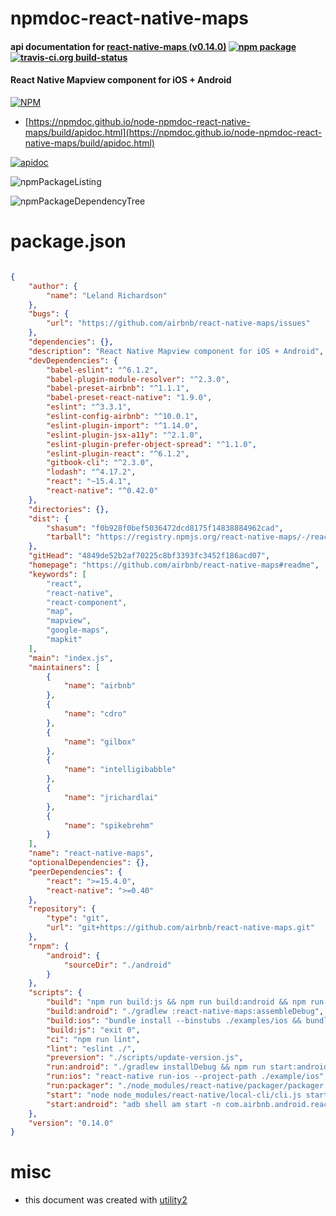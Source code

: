 # npmdoc-react-native-maps

#### api documentation for  [react-native-maps (v0.14.0)](https://github.com/airbnb/react-native-maps#readme)  [![npm package](https://img.shields.io/npm/v/npmdoc-react-native-maps.svg?style=flat-square)](https://www.npmjs.org/package/npmdoc-react-native-maps) [![travis-ci.org build-status](https://api.travis-ci.org/npmdoc/node-npmdoc-react-native-maps.svg)](https://travis-ci.org/npmdoc/node-npmdoc-react-native-maps)

#### React Native Mapview component for iOS + Android

[![NPM](https://nodei.co/npm/react-native-maps.png?downloads=true&downloadRank=true&stars=true)](https://www.npmjs.com/package/react-native-maps)

- [https://npmdoc.github.io/node-npmdoc-react-native-maps/build/apidoc.html](https://npmdoc.github.io/node-npmdoc-react-native-maps/build/apidoc.html)

[![apidoc](https://npmdoc.github.io/node-npmdoc-react-native-maps/build/screenCapture.buildCi.browser.%252Ftmp%252Fbuild%252Fapidoc.html.png)](https://npmdoc.github.io/node-npmdoc-react-native-maps/build/apidoc.html)

![npmPackageListing](https://npmdoc.github.io/node-npmdoc-react-native-maps/build/screenCapture.npmPackageListing.svg)

![npmPackageDependencyTree](https://npmdoc.github.io/node-npmdoc-react-native-maps/build/screenCapture.npmPackageDependencyTree.svg)



# package.json

```json

{
    "author": {
        "name": "Leland Richardson"
    },
    "bugs": {
        "url": "https://github.com/airbnb/react-native-maps/issues"
    },
    "dependencies": {},
    "description": "React Native Mapview component for iOS + Android",
    "devDependencies": {
        "babel-eslint": "^6.1.2",
        "babel-plugin-module-resolver": "^2.3.0",
        "babel-preset-airbnb": "^1.1.1",
        "babel-preset-react-native": "1.9.0",
        "eslint": "^3.3.1",
        "eslint-config-airbnb": "^10.0.1",
        "eslint-plugin-import": "^1.14.0",
        "eslint-plugin-jsx-a11y": "^2.1.0",
        "eslint-plugin-prefer-object-spread": "^1.1.0",
        "eslint-plugin-react": "^6.1.2",
        "gitbook-cli": "^2.3.0",
        "lodash": "^4.17.2",
        "react": "~15.4.1",
        "react-native": "^0.42.0"
    },
    "directories": {},
    "dist": {
        "shasum": "f0b928f0bef5036472dcd8175f14838884962cad",
        "tarball": "https://registry.npmjs.org/react-native-maps/-/react-native-maps-0.14.0.tgz"
    },
    "gitHead": "4849de52b2af70225c8bf3393fc3452f186acd07",
    "homepage": "https://github.com/airbnb/react-native-maps#readme",
    "keywords": [
        "react",
        "react-native",
        "react-component",
        "map",
        "mapview",
        "google-maps",
        "mapkit"
    ],
    "main": "index.js",
    "maintainers": [
        {
            "name": "airbnb"
        },
        {
            "name": "cdro"
        },
        {
            "name": "gilbox"
        },
        {
            "name": "intelligibabble"
        },
        {
            "name": "jrichardlai"
        },
        {
            "name": "spikebrehm"
        }
    ],
    "name": "react-native-maps",
    "optionalDependencies": {},
    "peerDependencies": {
        "react": ">=15.4.0",
        "react-native": ">=0.40"
    },
    "repository": {
        "type": "git",
        "url": "git+https://github.com/airbnb/react-native-maps.git"
    },
    "rnpm": {
        "android": {
            "sourceDir": "./android"
        }
    },
    "scripts": {
        "build": "npm run build:js && npm run build:android && npm run build:ios",
        "build:android": "./gradlew :react-native-maps:assembleDebug",
        "build:ios": "bundle install --binstubs ./examples/ios && bundle exec pod install --project-directory=./example/ios/",
        "build:js": "exit 0",
        "ci": "npm run lint",
        "lint": "eslint ./",
        "preversion": "./scripts/update-version.js",
        "run:android": "./gradlew installDebug && npm run start:android",
        "run:ios": "react-native run-ios --project-path ./example/ios",
        "run:packager": "./node_modules/react-native/packager/packager.sh",
        "start": "node node_modules/react-native/local-cli/cli.js start",
        "start:android": "adb shell am start -n com.airbnb.android.react.maps.example/.MainActivity"
    },
    "version": "0.14.0"
}
```



# misc
- this document was created with [utility2](https://github.com/kaizhu256/node-utility2)
